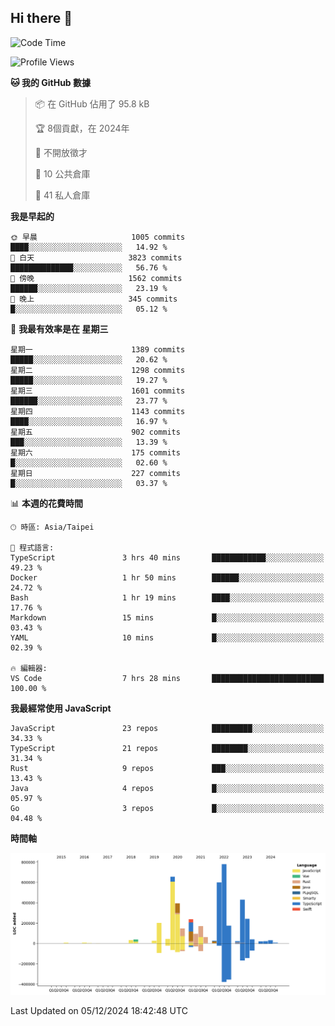 ## Hi there 👋

<!--START_SECTION:waka-->
![Code Time](http://img.shields.io/badge/Code%20Time-71%20hrs%2013%20mins-blue)

![Profile Views](http://img.shields.io/badge/%E5%80%8B%E4%BA%BA%E9%A0%81%E9%9D%A2%E7%80%8F%E8%A6%BD%E6%AC%A1%E6%95%B8-3-blue)

**🐱 我的 GitHub 數據** 

> 📦 在 GitHub 佔用了 95.8 kB 
 > 
> 🏆  8個貢獻，在 2024年
 > 
> 🚫 不開放徵才
 > 
> 📜 10 公共倉庫 
 > 
> 🔑 41 私人倉庫 
 > 
**我是早起的** 

```text
🌞 早晨                     1005 commits        ████░░░░░░░░░░░░░░░░░░░░░   14.92 % 
🌆 白天                     3823 commits        ██████████████░░░░░░░░░░░   56.76 % 
🌃 傍晚                     1562 commits        ██████░░░░░░░░░░░░░░░░░░░   23.19 % 
🌙 晚上                     345 commits         █░░░░░░░░░░░░░░░░░░░░░░░░   05.12 % 
```
📅 **我最有效率是在 星期三** 

```text
星期一                      1389 commits        █████░░░░░░░░░░░░░░░░░░░░   20.62 % 
星期二                      1298 commits        █████░░░░░░░░░░░░░░░░░░░░   19.27 % 
星期三                      1601 commits        ██████░░░░░░░░░░░░░░░░░░░   23.77 % 
星期四                      1143 commits        ████░░░░░░░░░░░░░░░░░░░░░   16.97 % 
星期五                      902 commits         ███░░░░░░░░░░░░░░░░░░░░░░   13.39 % 
星期六                      175 commits         █░░░░░░░░░░░░░░░░░░░░░░░░   02.60 % 
星期日                      227 commits         █░░░░░░░░░░░░░░░░░░░░░░░░   03.37 % 
```


📊 **本週的花費時間** 

```text
🕑︎ 時區: Asia/Taipei

💬 程式語言: 
TypeScript               3 hrs 40 mins       ████████████░░░░░░░░░░░░░   49.23 % 
Docker                   1 hr 50 mins        ██████░░░░░░░░░░░░░░░░░░░   24.72 % 
Bash                     1 hr 19 mins        ████░░░░░░░░░░░░░░░░░░░░░   17.76 % 
Markdown                 15 mins             █░░░░░░░░░░░░░░░░░░░░░░░░   03.43 % 
YAML                     10 mins             █░░░░░░░░░░░░░░░░░░░░░░░░   02.39 % 

🔥 編輯器: 
VS Code                  7 hrs 28 mins       █████████████████████████   100.00 % 
```

**我最經常使用 JavaScript** 

```text
JavaScript               23 repos            █████████░░░░░░░░░░░░░░░░   34.33 % 
TypeScript               21 repos            ████████░░░░░░░░░░░░░░░░░   31.34 % 
Rust                     9 repos             ███░░░░░░░░░░░░░░░░░░░░░░   13.43 % 
Java                     4 repos             █░░░░░░░░░░░░░░░░░░░░░░░░   05.97 % 
Go                       3 repos             █░░░░░░░░░░░░░░░░░░░░░░░░   04.48 % 
```



**時間軸**

![Lines of Code chart](https://raw.githubusercontent.com/jos61404/jos61404/main/assets/bar_graph.png)


 Last Updated on 05/12/2024 18:42:48 UTC
<!--END_SECTION:waka-->



<!--
**jos61404/jos61404** is a ✨ _special_ ✨ repository because its `README.md` (this file) appears on your GitHub profile.

Here are some ideas to get you started:

- 🔭 I’m currently working on ...
- 🌱 I’m currently learning ...
- 👯 I’m looking to collaborate on ...
- 🤔 I’m looking for help with ...
- 💬 Ask me about ...
- 📫 How to reach me: ...
- 😄 Pronouns: ...
- ⚡ Fun fact: ...
-->
